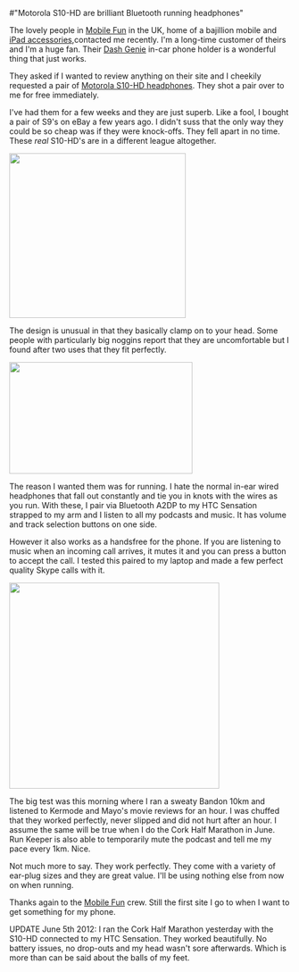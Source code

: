#"Motorola S10-HD are brilliant Bluetooth running headphones"

The lovely people in <a href="http://www.mobilefun.co.uk">Mobile Fun</a> in the UK, home of a bajillion mobile and <a href="http://www.mobilefun.co.uk/cat/iPad-Accessories.htm">iPad accessories</a>,contacted me recently. I'm a long-time customer of theirs and I'm a huge fan. Their <a href="http://www.mobilefun.co.uk/dash-genie-in-car-holder-p23796.htm">Dash Genie</a> in-car phone holder is a wonderful thing that just works.

They asked if I wanted to review anything on their site and I cheekily requested a pair of <a href="http://www.mobilefun.co.uk/motorola-s10-hd-bluetooth-headset-p30657.htm">Motorola S10-HD headphones</a>. They shot a pair over to me for free immediately.

I've had them for a few weeks and they are just superb. Like a fool, I bought a pair of S9's on eBay a few years ago. I didn't suss that the only way they could be so cheap was if they were knock-offs. They fell apart in no time. These <em>real</em> S10-HD's are in a different league altogether.

<a href="https://s3-eu-west-1.amazonaws.com/conoroneill.net/wp-content/uploads/2012/05/B2C-cnp2184-1-new-lg-US-EN.png"><img class="size-full wp-image-724 aligncenter" title="B2C-cnp2184-1-new-lg-US-EN" src="https://s3-eu-west-1.amazonaws.com/conoroneill.net/wp-content/uploads/2012/05/B2C-cnp2184-1-new-lg-US-EN.png" alt="" width="316" height="295" /></a>

The design is unusual in that they basically clamp on to your head. Some people with particularly big noggins report that they are uncomfortable but I found after two uses that they fit perfectly.

<a href="https://s3-eu-west-1.amazonaws.com/conoroneill.net/wp-content/uploads/2012/05/B2C-S10-3-new-US-EN.png"><img class="size-full wp-image-725 aligncenter" title="B2C-S10-3-new-US-EN" src="https://s3-eu-west-1.amazonaws.com/conoroneill.net/wp-content/uploads/2012/05/B2C-S10-3-new-US-EN.png" alt="" width="328" height="200" /></a>

The reason I wanted them was for running. I hate the normal in-ear wired headphones that fall out constantly and tie you in knots with the wires as you run. With these, I pair via Bluetooth A2DP to my HTC Sensation strapped to my arm and I listen to all my podcasts and music. It has volume and track selection buttons on one side.

However it also works as a handsfree for the phone. If you are listening to music when an incoming call arrives, it mutes it and you can press a button to accept the call. I tested this paired to my laptop and made a few perfect quality Skype calls with it.

<a href="https://s3-eu-west-1.amazonaws.com/conoroneill.net/wp-content/uploads/2012/05/B2C-S10HD-Global-packaging-life-US-EN.png"><img class="size-full wp-image-726 aligncenter" title="B2C-S10HD-Global-packaging-life-US-EN" src="https://s3-eu-west-1.amazonaws.com/conoroneill.net/wp-content/uploads/2012/05/B2C-S10HD-Global-packaging-life-US-EN.png" alt="" width="376" height="369" /></a>

The big test was this morning where I ran a sweaty Bandon 10km and listened to Kermode and Mayo's movie reviews for an hour. I was chuffed that they worked perfectly, never slipped and did not hurt after an hour. I assume the same will be true when I do the Cork Half Marathon in June. Run Keeper is also able to temporarily mute the podcast and tell me my pace every 1km. Nice.

Not much more to say. They work perfectly. They come with a variety of ear-plug sizes and they are great value. I'll be using nothing else from now on when running.

Thanks again to the <a href="http://www.mobilefun.co.uk">Mobile Fun</a> crew. Still the first site I go to when I want to get something for my phone.

UPDATE June 5th 2012: I ran the Cork Half Marathon yesterday with the S10-HD connected to my HTC Sensation. They worked beautifully. No battery issues, no drop-outs and my head wasn't sore afterwards. Which is more than can be said about the balls of my feet.

&nbsp;